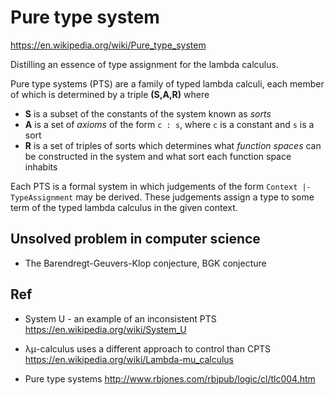 # Pure type system

https://en.wikipedia.org/wiki/Pure_type_system

Distilling an essence of type assignment for the lambda calculus.

Pure type systems (PTS) are a family of typed lambda calculi, 
each member of which is determined by a triple __(S,A,R)__ where
- __S__ is a subset of the constants of the system known as *sorts*
- __A__ is a set of *axioms* of the form `c : s`, 
  where `c` is a constant and `s` is a sort
- __R__ is a set of triples of sorts which determines 
  what *function spaces* can be constructed in the system and 
  what sort each function space inhabits

Each PTS is a formal system in which judgements of the form `Context |- TypeAssignment` may be derived. These judgements assign a type to some term of the typed lambda calculus in the given context.


## Unsolved problem in computer science

- The Barendregt-Geuvers-Klop conjecture, BGK conjecture


## Ref

* System U - an example of an inconsistent PTS
https://en.wikipedia.org/wiki/System_U

* λμ-calculus uses a different approach to control than CPTS
https://en.wikipedia.org/wiki/Lambda-mu_calculus

* Pure type systems
http://www.rbjones.com/rbjpub/logic/cl/tlc004.htm
